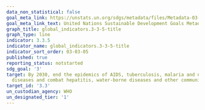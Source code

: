 ```yaml
---
data_non_statistical: false
goal_meta_link: https://unstats.un.org/sdgs/metadata/files/Metadata-03-03-05.pdf
goal_meta_link_text: United Nations Sustainable Development Goals Metadata (pdf 865kB)
graph_title: global_indicators.3-3-5-title
graph_type: line
indicator: 3.3.5
indicator_name: global_indicators.3-3-5-title
indicator_sort_order: 03-03-05
published: true
reporting_status: notstarted
sdg_goal: '3'
target: By 2030, end the epidemics of AIDS, tuberculosis, malaria and neglected tropical
  diseases and combat hepatitis, water-borne diseases and other communicable diseases
target_id: '3.3'
un_custodian_agency: WHO
un_designated_tier: '1'
---
```

